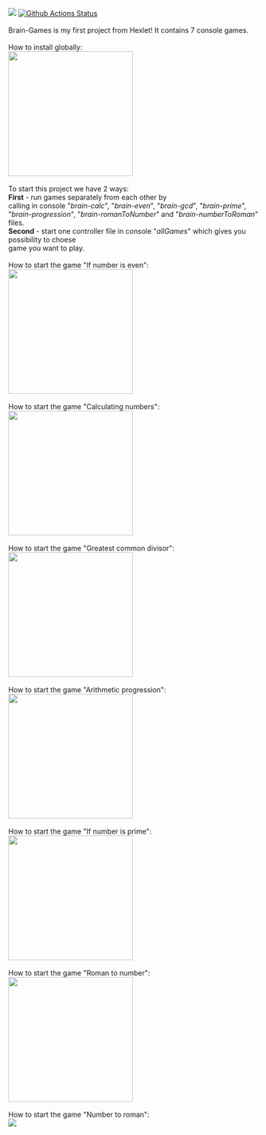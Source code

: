 <a href="https://codeclimate.com/github/BotServicePro/php-project-lvl1/maintainability"><img src="https://api.codeclimate.com/v1/badges/a383ef57cb13153da7d2/maintainability" /></a>
[![Github Actions Status](https://github.com/BotServicePro/php-project-lvl1/workflows/PHP%20CI/badge.svg)](https://github.com/BotServicePro/php-project-lvl1/actions)
<br>
<br>
Brain-Games is my first project from Hexlet! It contains 7 console games.
<br>
<br>
How to install globally:
<br>
<a href="https://asciinema.org/a/357779?autoplay=1"><img src="https://asciinema.org/a/357779.png" width="250"/></a>
<br>
<br>
To start this project we have 2 ways: 
<br>
<b>First</b> - run games separately from each other by 
<br>
calling in console "<i>brain-calc</i>", "<i>brain-even</i>", "<i>brain-gcd</i>", "<i>brain-prime</i>",
<br>
"<i>brain-progression</i>", "<i>brain-romanToNumber</i>" and "<i>brain-numberToRoman</i>" files.
<br>
<b>Second</b> - start one controller file in console "<i>allGames</i>" which gives you possibility to choese
<br>
game you want to play.
<br>
<br>
How to start the game "If number is even":
<br>
<a href="https://asciinema.org/a/357547?autoplay=1"><img src="https://asciinema.org/a/357547.png" width="250"/></a>
<br>
<br>
How to start the game "Calculating numbers":
<br>
<a href="https://asciinema.org/a/357546?autoplay=1"><img src="https://asciinema.org/a/357546.png" width="250"/></a>
<br>
<br>
How to start the game "Greatest common divisor":
<br>
<a href="https://asciinema.org/a/357548?autoplay=1"><img src="https://asciinema.org/a/357548.png" width="250"/></a>
<br>
<br>
How to start the game "Arithmetic progression":
<br>
<a href="https://asciinema.org/a/357550?autoplay=1"><img src="https://asciinema.org/a/357550.png" width="250"/></a>
<br>
<br>
How to start the game "If number is prime":
<br>
<a href="https://asciinema.org/a/357549?autoplay=1"><img src="https://asciinema.org/a/357549.png" width="250"/></a>
<br>
<br>
How to start the game "Roman to number":
<br>
<a href="https://asciinema.org/a/362713?autoplay=1"><img src="https://asciinema.org/a/362713.png" width="250"/></a>
<br>
<br>
How to start the game "Number to roman":
<br>
<a href="https://asciinema.org/a/362720?autoplay=1"><img src="https://asciinema.org/a/362720.png"/></a>
